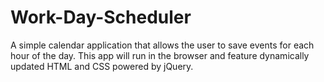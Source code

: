 # Work-Day-Scheduler
A simple calendar application that allows the user to save events for each hour of the day. This app will run in the browser and feature dynamically updated HTML and CSS powered by jQuery.
